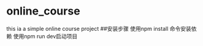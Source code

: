 # online_course
this ia a simple online course project
##安装步骤
使用npm install 命令安装依赖
使用npm run dev启动项目
